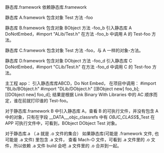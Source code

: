 

静态库.framework 依赖静态库.framework


静态库 A.framework
包含对象 Test 方法 -foo

静态库 B.framework
包含对象 BObject 方法 -foo_b
引入静态库 A DoNotEmbed，#import "ALib/Test.h"
在方法 -foo_b 中调用 A 的 Test-foo 方法。

静态库 C.framework
包含对象 Test 方法 -foo，与 A 一样的对象-方法。

静态库 D.framework
包含对象 DObject 方法 -foo_d
引入静态库 C DoNotEmbed，#import "CLib/Test.h"
在方法 -foo_d 中调用 C 的 Test-foo 方法。



主工程 app：
引入静态库库ABCD，Do Not Embed，
在项目中调用：
\#import "BLib/BObject.h"
\#import "DLib/DObject.h"
[[BObject new] foo_b];
[[DObject new] foo_d];
结果是根据 Link Binary With Libraries 中的 AC 顺序而定，谁在前就打印谁的 Test-foo。

对于静态库.framework
B 中引入静态库 A，查看 B 的可执行文件，并没有包含 A 中的对象，只有在字段 __DATA,__objc_classrefs 中有 _OBJC_CLASS_$_Test
在 APP 可执行文件中，可看到，BObject DObject Test 对象。


对于静态库.a （.a 就是 .o 文件的集合）
如果静态库(可能是 .framework 文件, 也可能是 .a 文件) 里包含 .a 文件，
查看 Mach-O 文件，可看到 .a 文件里的 .o 文件，所以依赖 .a 文件 build 会吧 .a 文件里的 .o 合并到一起。







